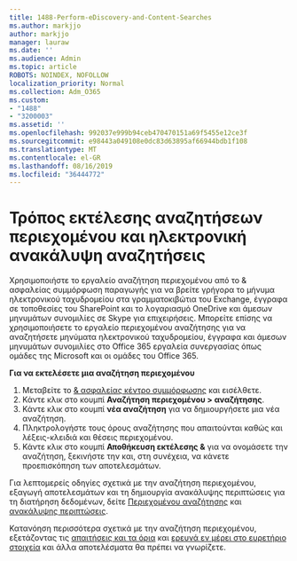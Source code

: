 ```yaml
---
title: 1488-Perform-eDiscovery-and-Content-Searches
ms.author: markjjo
author: markjjo
manager: lauraw
ms.date: ''
ms.audience: Admin
ms.topic: article
ROBOTS: NOINDEX, NOFOLLOW
localization_priority: Normal
ms.collection: Adm_O365
ms.custom:
- "1488"
- "3200003"
ms.assetid: ''
ms.openlocfilehash: 992037e999b94ceb470470151a69f5455e12ce3f
ms.sourcegitcommit: e98443a049108e0dc83d63895af66944bdb1f108
ms.translationtype: MT
ms.contentlocale: el-GR
ms.lasthandoff: 08/16/2019
ms.locfileid: "36444772"
---
```

# <a name="how-to-perform-content-searches-and-ediscovery-searches"></a>Τρόπος εκτέλεσης αναζητήσεων περιεχομένου και ηλεκτρονική ανακάλυψη αναζητήσεις

Χρησιμοποιήστε το εργαλείο αναζήτηση περιεχομένου από το & ασφαλείας συμμόρφωση παραγωγής για να βρείτε γρήγορα το μήνυμα ηλεκτρονικού ταχυδρομείου στα γραμματοκιβώτια του Exchange, έγγραφα σε τοποθεσίες του SharePoint και το λογαριασμό OneDrive και άμεσων μηνυμάτων συνομιλίες σε Skype για επιχειρήσεις. Μπορείτε επίσης να χρησιμοποιήσετε το εργαλείο περιεχομένου αναζήτησης για να αναζητήσετε μηνύματα ηλεκτρονικού ταχυδρομείου, έγγραφα και άμεσων μηνυμάτων συνομιλίες στο Office 365 εργαλεία συνεργασίας όπως ομάδες της Microsoft και οι ομάδες του Office 365.

**Για να εκτελέσετε μια αναζήτηση περιεχομένου**

1. Μεταβείτε το [& ασφαλείας κέντρο συμμόρφωσης](https://protection.office.com) και εισέλθετε.
2. Κάντε κλικ στο κουμπί **Αναζήτηση περιεχομένου > αναζήτησης**.
3. Κάντε κλικ στο κουμπί **νέα αναζήτηση** για να δημιουργήσετε μια νέα αναζήτηση.
4. Πληκτρολογήστε τους όρους αναζήτησης που απαιτούνται καθώς και λέξεις-κλειδιά και θέσεις περιεχομένου.  
5. Κάντε κλικ στο κουμπί **Αποθήκευση εκτέλεσης &** για να ονομάσετε την αναζήτηση, ξεκινήστε την και, στη συνέχεια, να κάνετε προεπισκόπηση των αποτελεσμάτων.

Για λεπτομερείς οδηγίες σχετικά με την αναζήτηση περιεχομένου, εξαγωγή αποτελεσμάτων και τη δημιουργία ανακάλυψης περιπτώσεις για τη διατήρηση δεδομένων, δείτε [Περιεχομένου αναζήτησης](https://docs.microsoft.com/en-us/office365/securitycompliance/content-search) και [ανακάλυψης περιπτώσεις](https://docs.microsoft.com/en-us/office365/securitycompliance/ediscovery-cases).

Κατανόηση περισσότερα σχετικά με την αναζήτηση περιεχομένου, εξετάζοντας τις [απαιτήσεις και τα όρια](https://docs.microsoft.com/en-us/office365/securitycompliance/limits-for-content-search) και [ερευνά εν μέρει στο ευρετήριο στοιχεία](https://docs.microsoft.com/en-us/office365/securitycompliance/investigating-partially-indexed-items-in-ediscovery) και άλλα αποτελέσματα θα πρέπει να γνωρίζετε.